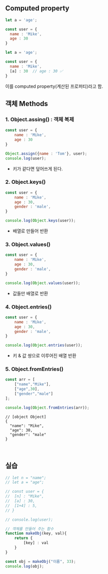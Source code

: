 ## Computed property 
```javascript
let a = 'age';

const user = {
  name : 'Mike',
  age : 30
}
```
```javascript
let a = 'age';

const user = {
  name : 'Mike',
  [a] : 30  // age : 30 ✅
}
```
이를 computed property(계산된 프로퍼티)라고 함.


## 객체 Methods
### 1. Object.assing() : 객체 복제
```javascript
const user = {
	name : 'Mike',
	age : 30
}

Object.assign({name : 'Tom'}, user);
console.log(user);
```
- 키가 같다면 덮어쓰게 된다.

### 2. Object.keys()
```javascript
const user = {
	name : 'Mike',
	age : 30,
	gender : 'male',
}

console.log(Object.keys(user));
```
- 배열로 만들어 반환

### 3. Object.values()
```js
const user = {
	name : 'Mike',
	age : 30,
	gender : 'male',
}

console.log(Object.values(user));
```
- 값들만 배열로 반환

### 4. Object.entries()
```js
const user = {
	name : 'Mike',
	age : 30,
	gender : 'male',
}

console.log(Object.entries(user));
```
- 키 & 값 쌍으로 이루어진 배열 반환
### 5. Object.fromEntries()
```js
const arr = [
	["name","Mike"],
	["age",30],
	["gender","male"]
];

console.log(Object.fromEntries(arr));
```
```
// [object Object] 
{
  "name": "Mike",
  "age": 30,
  "gender": "male"
}
```
<br>

## 실습
```js
// let n = "name";
// let a = "age";

// const user = {
// 	[n] : "Mike",
// 	[a] : 30,
// 	[1+4] : 5,
// }

// console.log(user);

// 객체를 만들어 주는 함수
function makeObj(key, val){ 
	return {
		[key] : val
	}
}

const obj = makeObj("이름", 33);
console.log(obj);
````